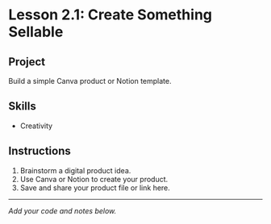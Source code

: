 # Lesson 2.1: Create Something Sellable

## Project
Build a simple Canva product or Notion template.

## Skills
- Creativity

## Instructions
1. Brainstorm a digital product idea.
2. Use Canva or Notion to create your product.
3. Save and share your product file or link here.

---

*Add your code and notes below.*
